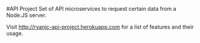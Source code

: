#API Project
Set of API microservices to request certain data from a Node.JS server.

Visit http://ryanjc-api-project.herokuapp.com for a list of features and their usage.